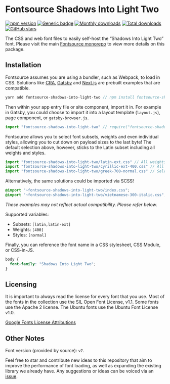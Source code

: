 # Fontsource Shadows Into Light Two

[![npm version](https://badge.fury.io/js/fontsource-shadows-into-light-two.svg)](https://www.npmjs.com/package/fontsource-shadows-into-light-two) [![Generic badge](https://img.shields.io/badge/fontsource-passing-brightgreen)](https://github.com/DecliningLotus/fontsource) [![Monthly downloads](https://badgen.net/npm/dm/fontsource-shadows-into-light-two)](https://github.com/DecliningLotus/fontsource) [![Total downloads](https://badgen.net/npm/dt/fontsource-shadows-into-light-two)](https://github.com/DecliningLotus/fontsource) [![GitHub stars](https://img.shields.io/github/stars/DecliningLotus/fontsource.svg?style=social&label=Star)](https://GitHub.com/DecliningLotus/fontsource/stargazers/)

The CSS and web font files to easily self-host the “Shadows Into Light Two” font. Please visit the main [Fontsource monorepo](https://github.com/DecliningLotus/fontsource) to view more details on this package.

## Installation

Fontsource assumes you are using a bundler, such as Webpack, to load in CSS. Solutions like [CRA](https://create-react-app.dev/), [Gatsby](https://www.gatsbyjs.org/) and [Next.js](https://nextjs.org/) are prebuilt examples that are compatible.

```javascript
yarn add fontsource-shadows-into-light-two // npm install fontsource-shadows-into-light-two
```

Then within your app entry file or site component, import it in. For example in Gatsby, you could choose to import it into a layout template (`layout.js`), page component, or `gatsby-browser.js`.

```javascript
import "fontsource-shadows-into-light-two" // require("fontsource-shadows-into-light-two")
```

Fontsource allows you to select font subsets, weights and even individual styles, allowing you to cut down on payload sizes to the last byte! The default selection above, however, sticks to the Latin subset including all weights and styles.

```javascript
import "fontsource-shadows-into-light-two/latin-ext.css" // All weights and styles included.
import "fontsource-shadows-into-light-two/cyrillic-ext-400.css" // All styles included.
import "fontsource-shadows-into-light-two/greek-700-normal.css" // Select either normal or italic.
```

Alternatively, the same solutions could be imported via SCSS!

```scss
@import "~fontsource-shadows-into-light-two/index.css";
@import "~fontsource-shadows-into-light-two/vietnamese-300-italic.css";
```

_These examples may not reflect actual compatibility. Please refer below._

Supported variables:

- Subsets: `[latin,latin-ext]`
- Weights: `[400]`
- Styles: `[normal]`

Finally, you can reference the font name in a CSS stylesheet, CSS Module, or CSS-in-JS.

```css
body {
  font-family: "Shadows Into Light Two";
}
```

## Licensing

It is important to always read the license for every font that you use.
Most of the fonts in the collection use the SIL Open Font License, v1.1. Some fonts use the Apache 2 license. The Ubuntu fonts use the Ubuntu Font License v1.0.

[Google Fonts License Attributions](https://fonts.google.com/attribution)

## Other Notes

Font version (provided by source): `v7`.

Feel free to star and contribute new ideas to this repository that aim to improve the performance of font loading, as well as expanding the existing library we already have. Any suggestions or ideas can be voiced via an [issue](https://github.com/DecliningLotus/fontsource/issues).
